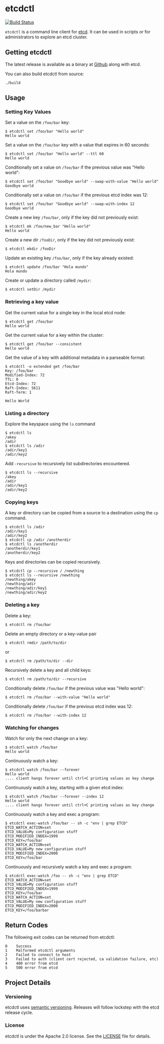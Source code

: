 etcdctl
========

[![Build Status](https://travis-ci.org/coreos/etcdctl.png)](https://travis-ci.org/coreos/etcdctl)

`etcdctl` is a command line client for [etcd][etcd].
It can be used in scripts or for administrators to explore an etcd cluster.

[etcd]: https://github.com/coreos/etcd


## Getting etcdctl

The latest release is available as a binary at [Github][github-release] along with etcd.

[github-release]: https://github.com/coreos/etcd/releases/

You can also build etcdctl from source:

```
./build
```


## Usage

### Setting Key Values

Set a value on the `/foo/bar` key:

```
$ etcdctl set /foo/bar "Hello world"
Hello world
```

Set a value on the `/foo/bar` key with a value that expires in 60 seconds:

```
$ etcdctl set /foo/bar "Hello world" --ttl 60
Hello world
```

Conditionally set a value on `/foo/bar` if the previous value was "Hello world":

```
$ etcdctl set /foo/bar "Goodbye world" --swap-with-value "Hello world"
Goodbye world
```

Conditionally set a value on `/foo/bar` if the previous etcd index was 12:

```
$ etcdctl set /foo/bar "Goodbye world" --swap-with-index 12
Goodbye world
```

Create a new key `/foo/bar`, only if the key did not previously exist:

```
$ etcdctl mk /foo/new_bar "Hello world"
Hello world
```

Create a new dir `/fooDir`, only if the key did not previously exist:

```
$ etcdctl mkdir /fooDir
```

Update an existing key `/foo/bar`, only if the key already existed:

```
$ etcdctl update /foo/bar "Hola mundo"
Hola mundo
```

Create or update a directory called `/mydir`:

```
$ etcdctl setDir /mydir
```


### Retrieving a key value

Get the current value for a single key in the local etcd node:

```
$ etcdctl get /foo/bar
Hello world
```

Get the current value for a key within the cluster:

```
$ etcdctl get /foo/bar --consistent
Hello world
```

Get the value of a key with additional metadata in a parseable format:

```
$ etcdctl -o extended get /foo/bar
Key: /foo/bar
Modified-Index: 72
TTL: 0
Etcd-Index: 72
Raft-Index: 5611
Raft-Term: 1

Hello World
```

### Listing a directory

Explore the keyspace using the `ls` command

```
$ etcdctl ls
/akey
/adir
$ etcdctl ls /adir
/adir/key1
/adir/key2
```

Add `-recursive` to recursively list subdirectories encountered.

```
$ etcdctl ls --recursive
/akey
/adir
/adir/key1
/adir/key2
```

### Copying keys

A key or directory can be copied from a source to a destination using the `cp` command.

```
$ etcdctl ls /adir
/adir/key1
/adir/key2
$ etcdctl cp /adir /anotherdir
$ etcdctl ls /anotherdir
/anotherdir/key1
/anotherdir/key2
```

Keys and directories can be copied recursively.

```
$ etcdctl cp --recursive / /newthing
$ etcdctl ls --recursive /newthing
/newthing/akey
/newthing/adir
/newthing/adir/key1
/newthing/adir/key2
```

### Deleting a key

Delete a key:

```
$ etcdctl rm /foo/bar
```

Delete an empty directory or a key-value pair

```
$ etcdctl rmdir /path/to/dir
```

or

```
$ etcdctl rm /path/to/dir --dir
```

Recursively delete a key and all child keys:

```
$ etcdctl rm /path/to/dir --recursive
```

Conditionally delete `/foo/bar` if the previous value was "Hello world":

```
$ etcdctl rm /foo/bar --with-value "Hello world"
```

Conditionally delete `/foo/bar` if the previous etcd index was 12:

```
$ etcdctl rm /foo/bar --with-index 12
```

### Watching for changes

Watch for only the next change on a key:

```
$ etcdctl watch /foo/bar
Hello world
```

Continuously watch a key:

```
$ etcdctl watch /foo/bar --forever
Hello world
.... client hangs forever until ctrl+C printing values as key change
```

Continuously watch a key, starting with a given etcd index:

```
$ etcdctl watch /foo/bar --forever --index 12
Hello world
.... client hangs forever until ctrl+C printing values as key change
```

Continuously watch a key and exec a program:

```
$ etcdctl exec-watch /foo/bar -- sh -c "env | grep ETCD"
ETCD_WATCH_ACTION=set
ETCD_VALUE=My configuration stuff
ETCD_MODIFIED_INDEX=1999
ETCD_KEY=/foo/bar
ETCD_WATCH_ACTION=set
ETCD_VALUE=My new configuration stuff
ETCD_MODIFIED_INDEX=2000
ETCD_KEY=/foo/bar
```

Continuously and recursively watch a key and exec a program:
```
$ etcdctl exec-watch /foo -- sh -c "env | grep ETCD"
ETCD_WATCH_ACTION=set
ETCD_VALUE=My configuration stuff
ETCD_MODIFIED_INDEX=1999
ETCD_KEY=/foo/bar
ETCD_WATCH_ACTION=set
ETCD_VALUE=My new configuration stuff
ETCD_MODIFIED_INDEX=2000
ETCD_KEY=/foo/barbar
```

## Return Codes

The following exit codes can be returned from etcdctl:

```
0    Success
1    Malformed etcdctl arguments
2    Failed to connect to host
3    Failed to auth (client cert rejected, ca validation failure, etc)
4    400 error from etcd
5    500 error from etcd
```

## Project Details

### Versioning

etcdctl uses [semantic versioning][semver].
Releases will follow lockstep with the etcd release cycle.

[semver]: http://semver.org/

### License

etcdctl is under the Apache 2.0 license. See the [LICENSE][license] file for details.

[license]: https://github.com/coreos/etcdctl/blob/master/LICENSE
